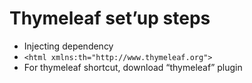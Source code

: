 # Thymeleaf set’up steps
* Injecting dependency
* `<html xmlns:th="http://www.thymeleaf.org">`
* For thymeleaf shortcut, download “thymeleaf” plugin
